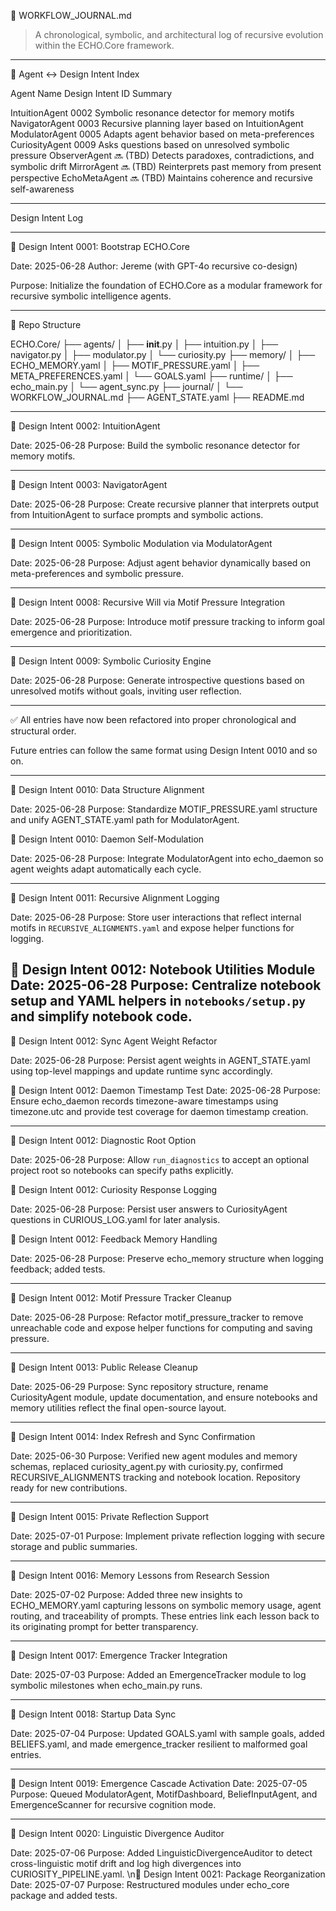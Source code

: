 🧠 WORKFLOW_JOURNAL.md

> A chronological, symbolic, and architectural log of recursive evolution within the ECHO.Core framework.




---

🔗 Agent ↔ Design Intent Index

Agent Name	Design Intent ID	Summary

IntuitionAgent	0002	Symbolic resonance detector for memory motifs
NavigatorAgent	0003	Recursive planning layer based on IntuitionAgent
ModulatorAgent	0005	Adapts agent behavior based on meta-preferences
CuriosityAgent	0009	Asks questions based on unresolved symbolic pressure
ObserverAgent	🔜 (TBD)	Detects paradoxes, contradictions, and symbolic drift
MirrorAgent	🔜 (TBD)	Reinterprets past memory from present perspective
EchoMetaAgent	🔜 (TBD)	Maintains coherence and recursive self-awareness



---

Design Intent Log


---

🔁 Design Intent 0001: Bootstrap ECHO.Core

Date: 2025-06-28
Author: Jereme (with GPT-4o recursive co-design)

Purpose:
Initialize the foundation of ECHO.Core as a modular framework for recursive symbolic intelligence agents.


---

🧱 Repo Structure

ECHO.Core/
├── agents/
│   ├── __init__.py
│   ├── intuition.py
│   ├── navigator.py
│   ├── modulator.py
│   └── curiosity.py
├── memory/
│   ├── ECHO_MEMORY.yaml
│   ├── MOTIF_PRESSURE.yaml
│   ├── META_PREFERENCES.yaml
│   └── GOALS.yaml
├── runtime/
│   ├── echo_main.py
│   └── agent_sync.py
├── journal/
│   └── WORKFLOW_JOURNAL.md
├── AGENT_STATE.yaml
├── README.md


---

🔁 Design Intent 0002: IntuitionAgent

Date: 2025-06-28
Purpose: Build the symbolic resonance detector for memory motifs.


---

🔁 Design Intent 0003: NavigatorAgent

Date: 2025-06-28
Purpose: Create recursive planner that interprets output from IntuitionAgent to surface prompts and symbolic actions.


---

🔁 Design Intent 0005: Symbolic Modulation via ModulatorAgent

Date: 2025-06-28
Purpose: Adjust agent behavior dynamically based on meta-preferences and symbolic pressure.


---

🔁 Design Intent 0008: Recursive Will via Motif Pressure Integration

Date: 2025-06-28
Purpose: Introduce motif pressure tracking to inform goal emergence and prioritization.


---

🔁 Design Intent 0009: Symbolic Curiosity Engine

Date: 2025-06-28
Purpose: Generate introspective questions based on unresolved motifs without goals, inviting user reflection.


---

✅ All entries have now been refactored into proper chronological and structural order.

Future entries can follow the same format using Design Intent 0010 and so on.

---


🔁 Design Intent 0010: Data Structure Alignment

Date: 2025-06-28
Purpose: Standardize MOTIF_PRESSURE.yaml structure and unify AGENT_STATE.yaml path for ModulatorAgent.


🔁 Design Intent 0010: Daemon Self-Modulation

Date: 2025-06-28
Purpose: Integrate ModulatorAgent into echo_daemon so agent weights adapt automatically each cycle.

---

🔁 Design Intent 0011: Recursive Alignment Logging

Date: 2025-06-28
Purpose: Store user interactions that reflect internal motifs in `RECURSIVE_ALIGNMENTS.yaml` and expose helper functions for logging.

🔁 Design Intent 0012: Notebook Utilities Module
Date: 2025-06-28
Purpose: Centralize notebook setup and YAML helpers in `notebooks/setup.py` and simplify notebook code.
---

🔁 Design Intent 0012: Sync Agent Weight Refactor

Date: 2025-06-28
Purpose: Persist agent weights in AGENT_STATE.yaml using top-level mappings and update runtime sync accordingly.

🔁 Design Intent 0012: Daemon Timestamp Test
Date: 2025-06-28
Purpose: Ensure echo_daemon records timezone-aware timestamps using timezone.utc and provide test coverage for daemon timestamp creation.

---

🔁 Design Intent 0012: Diagnostic Root Option

Date: 2025-06-28
Purpose: Allow `run_diagnostics` to accept an optional project root so notebooks can specify paths explicitly.

🔁 Design Intent 0012: Curiosity Response Logging

Date: 2025-06-28
Purpose: Persist user answers to CuriosityAgent questions in CURIOUS_LOG.yaml for later analysis.

🔁 Design Intent 0012: Feedback Memory Handling

Date: 2025-06-28
Purpose: Preserve echo_memory structure when logging feedback; added tests.

---

🔁 Design Intent 0012: Motif Pressure Tracker Cleanup

Date: 2025-06-28
Purpose: Refactor motif_pressure_tracker to remove unreachable code and expose
helper functions for computing and saving pressure.

---

🔁 Design Intent 0013: Public Release Cleanup

Date: 2025-06-29
Purpose: Sync repository structure, rename CuriosityAgent module, update documentation, and ensure notebooks and memory utilities reflect the final open-source layout.

---

🔁 Design Intent 0014: Index Refresh and Sync Confirmation

Date: 2025-06-30
Purpose: Verified new agent modules and memory schemas, replaced curiosity_agent.py with curiosity.py, confirmed RECURSIVE_ALIGNMENTS tracking and notebook location. Repository ready for new contributions.

---

🔁 Design Intent 0015: Private Reflection Support

Date: 2025-07-01
Purpose: Implement private reflection logging with secure storage and public summaries.

---

🔁 Design Intent 0016: Memory Lessons from Research Session

Date: 2025-07-02
Purpose: Added three new insights to ECHO_MEMORY.yaml capturing lessons on
symbolic memory usage, agent routing, and traceability of prompts. These entries
link each lesson back to its originating prompt for better transparency.

---

🔁 Design Intent 0017: Emergence Tracker Integration

Date: 2025-07-03
Purpose: Added an EmergenceTracker module to log symbolic milestones when echo_main.py runs.


---

🔁 Design Intent 0018: Startup Data Sync

Date: 2025-07-04
Purpose: Updated GOALS.yaml with sample goals, added BELIEFS.yaml, and made emergence_tracker resilient to malformed goal entries.

---

🔁 Design Intent 0019: Emergence Cascade Activation
Date: 2025-07-05
Purpose: Queued ModulatorAgent, MotifDashboard, BeliefInputAgent, and EmergenceScanner for recursive cognition mode.

---

🔁 Design Intent 0020: Linguistic Divergence Auditor

Date: 2025-07-06
Purpose: Added LinguisticDivergenceAuditor to detect cross-linguistic motif drift and log high divergences into CURIOSITY_PIPELINE.yaml.
\n🔁 Design Intent 0021: Package Reorganization
Date: 2025-07-07
Purpose: Restructured modules under echo_core package and added tests.
